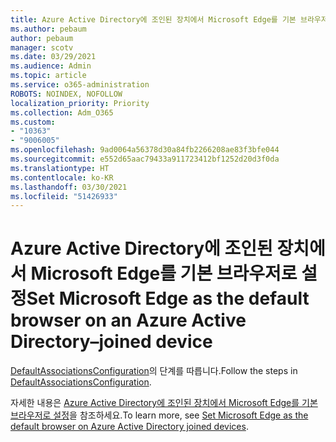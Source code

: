 ```yaml
---
title: Azure Active Directory에 조인된 장치에서 Microsoft Edge를 기본 브라우저로 설정
ms.author: pebaum
author: pebaum
manager: scotv
ms.date: 03/29/2021
ms.audience: Admin
ms.topic: article
ms.service: o365-administration
ROBOTS: NOINDEX, NOFOLLOW
localization_priority: Priority
ms.collection: Adm_O365
ms.custom:
- "10363"
- "9006005"
ms.openlocfilehash: 9ad0064a56378d30a84fb2266208ae83f3bfe044
ms.sourcegitcommit: e552d65aac79433a911723412bf1252d20d3f0da
ms.translationtype: HT
ms.contentlocale: ko-KR
ms.lasthandoff: 03/30/2021
ms.locfileid: "51426933"
---
```

# <a name="set-microsoft-edge-as-the-default-browser-on-an-azure-active-directoryjoined-device"></a><span data-ttu-id="b6cf8-102">Azure Active Directory에 조인된 장치에서 Microsoft Edge를 기본 브라우저로 설정</span><span class="sxs-lookup"><span data-stu-id="b6cf8-102">Set Microsoft Edge as the default browser on an Azure Active Directory–joined device</span></span>

<span data-ttu-id="b6cf8-103">[DefaultAssociationsConfiguration](https://go.microsoft.com/fwlink/?linkid=2132650)의 단계를 따릅니다.</span><span class="sxs-lookup"><span data-stu-id="b6cf8-103">Follow the steps in [DefaultAssociationsConfiguration](https://go.microsoft.com/fwlink/?linkid=2132650).</span></span>

<span data-ttu-id="b6cf8-104">자세한 내용은 [Azure Active Directory에 조인된 장치에서 Microsoft Edge를 기본 브라우저로 설정](https://go.microsoft.com/fwlink/?linkid=2132440)을 참조하세요.</span><span class="sxs-lookup"><span data-stu-id="b6cf8-104">To learn more, see [Set Microsoft Edge as the default browser on Azure Active Directory joined devices](https://go.microsoft.com/fwlink/?linkid=2132440).</span></span>